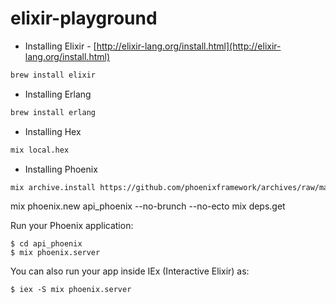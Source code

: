 # elixir-playground

* Installing Elixir - [http://elixir-lang.org/install.html](http://elixir-lang.org/install.html)
```bash
brew install elixir
```
* Installing Erlang
```bash
brew install erlang
```
* Installing Hex
```bash
mix local.hex
```
* Installing Phoenix
```bash
mix archive.install https://github.com/phoenixframework/archives/raw/master/phoenix_new.ez
```

mix phoenix.new api_phoenix --no-brunch --no-ecto
mix deps.get

Run your Phoenix application:

    $ cd api_phoenix
    $ mix phoenix.server

You can also run your app inside IEx (Interactive Elixir) as:

    $ iex -S mix phoenix.server
